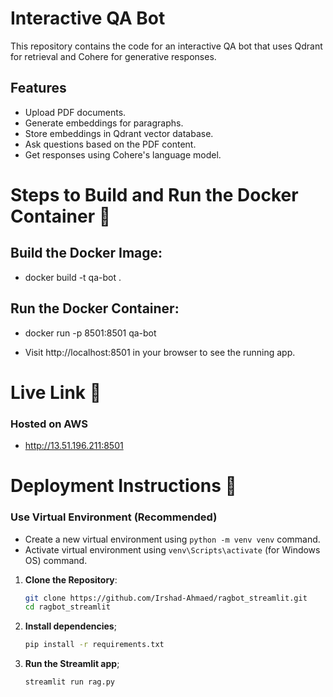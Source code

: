# Interactive QA Bot

This repository contains the code for an interactive QA bot that uses Qdrant for retrieval and Cohere for generative responses.

## Features
- Upload PDF documents.
- Generate embeddings for paragraphs.
- Store embeddings in Qdrant vector database.
- Ask questions based on the PDF content.
- Get responses using Cohere's language model.

# Steps to Build and Run the Docker Container 📶

## Build the Docker Image:
- docker build -t qa-bot .

## Run the Docker Container:
- docker run -p 8501:8501 qa-bot

- Visit http://localhost:8501 in your browser to see the running app.

# Live Link 🚀
   ### Hosted on AWS
   - http://13.51.196.211:8501

# Deployment Instructions 📶

### Use Virtual Environment (Recommended)
   - Create a new virtual environment using `python -m venv venv` command.
   - Activate virtual environment using `venv\Scripts\activate` (for Windows OS) command.

1. **Clone the Repository**:
   ```sh
   git clone https://github.com/Irshad-Ahmaed/ragbot_streamlit.git
   cd ragbot_streamlit

2. **Install dependencies**;
   ```sh
   pip install -r requirements.txt

3. **Run the Streamlit app**;
   ```sh
   streamlit run rag.py


